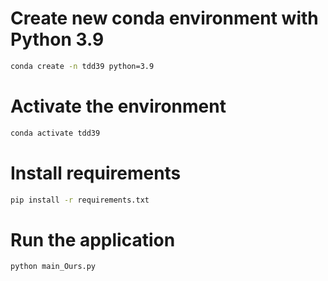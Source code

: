 # Create new conda environment with Python 3.9
```bash
conda create -n tdd39 python=3.9
```
# Activate the environment
```bash
conda activate tdd39
```
# Install requirements
```bash
pip install -r requirements.txt
```
# Run the application
```bash
python main_Ours.py
```
